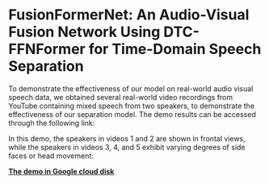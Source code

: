 # FusionFormerNet: An Audio-Visual Fusion Network Using DTC-FFNFormer for Time-Domain Speech Separation
To demonstrate the effectiveness of our model on real-world audio visual speech data, we obtained several real-world video recordings from YouTube containing mixed speech from two speakers, to demonstrate the effectiveness of our separation model. The demo results can be accessed through the following link:

In this demo, the speakers in videos 1 and 2 are shown in frontal views, while the speakers in videos 3, 4, and 5 exhibit varying degrees of side faces or head movement:

[**The demo in Google cloud disk**](https://drive.google.com/file/d/1yPaKq7BkdNy8Y7hWri46jpeZp4SsROaY/view?usp=sharing)


